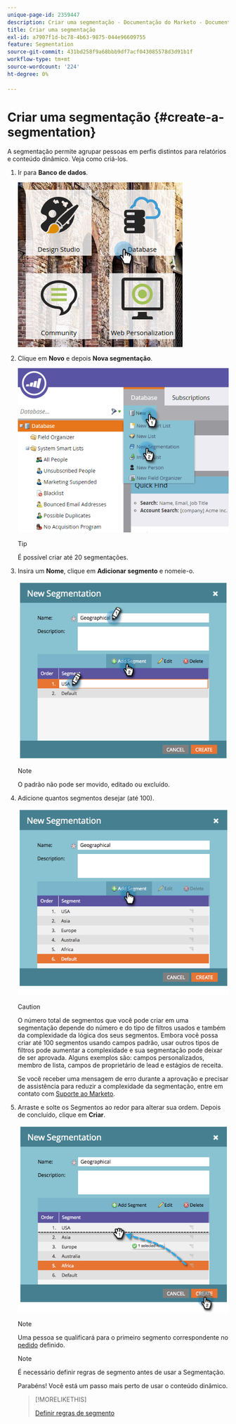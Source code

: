```yaml
---
unique-page-id: 2359447
description: Criar uma segmentação - Documentação do Marketo - Documentação do produto
title: Criar uma segmentação
exl-id: a7907f1d-bc78-4b63-9875-044e96609755
feature: Segmentation
source-git-commit: 431bd258f9a68bbb9df7acf043085578d3d91b1f
workflow-type: tm+mt
source-wordcount: '224'
ht-degree: 0%

---
```


# Criar uma segmentação {#create-a-segmentation}

A segmentação permite agrupar pessoas em perfis distintos para relatórios e conteúdo dinâmico. Veja como criá-los.

1. Ir para **Banco de dados**.

   ![](assets/image2017-3-28-13-3a44-3a54.png)

1. Clique em **Novo** e depois **Nova segmentação**.

   ![](assets/image2017-3-28-13-3a56-3a57.png)

   >[!TIP]
   >
   >É possível criar até 20 segmentações.

1. Insira um **Nome**, clique em **Adicionar segmento** e nomeie-o.

   ![](assets/image2014-9-15-10-3a1-3a1.png)

   >[!NOTE]
   >
   >O padrão não pode ser movido, editado ou excluído.

1. Adicione quantos segmentos desejar (até 100).

   ![](assets/image2014-9-15-10-3a1-3a16.png)

   >[!CAUTION]
   >
   >O número total de segmentos que você pode criar em uma segmentação depende do número e do tipo de filtros usados e também da complexidade da lógica dos seus segmentos. Embora você possa criar até 100 segmentos usando campos padrão, usar outros tipos de filtros pode aumentar a complexidade e sua segmentação pode deixar de ser aprovada. Alguns exemplos são: campos personalizados, membro de lista, campos de proprietário de lead e estágios de receita.
   >
   >Se você receber uma mensagem de erro durante a aprovação e precisar de assistência para reduzir a complexidade da segmentação, entre em contato com [Suporte ao Marketo](https://nation.marketo.com/t5/Support/ct-p/Support).

1. Arraste e solte os Segmentos ao redor para alterar sua ordem. Depois de concluído, clique em **Criar**.

   ![](assets/image2014-9-15-10-3a1-3a30.png)

   >[!NOTE]
   >
   >Uma pessoa se qualificará para o primeiro segmento correspondente no [pedido](/help/marketo/product-docs/personalization/segmentation-and-snippets/segmentation/segmentation-order-priority.md) definido.

   >[!NOTE]
   >
   >É necessário definir regras de segmento antes de usar a Segmentação.

   Parabéns! Você está um passo mais perto de usar o conteúdo dinâmico.

   >[!MORELIKETHIS]
   >
   >[Definir regras de segmento](/help/marketo/product-docs/personalization/segmentation-and-snippets/segmentation/define-segment-rules.md)
